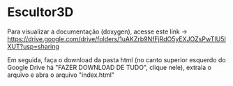 # Escultor3D
Para visualizar a documentação (doxygen), acesse este link -> https://drive.google.com/drive/folders/1uAKZrb9NfFjRdO5yEXJOZsPwTIU5IXUT?usp=sharing

Em seguida, faça o download da pasta html (no canto superior esquerdo do Google Drive há "FAZER DOWNLOAD DE TUDO", clique nele), extraia o arquivo e abra o arquivo "index.html"
